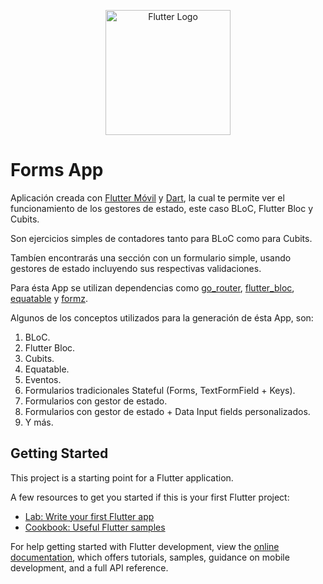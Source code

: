 <p align="center">
  <a href="https://flutter.dev/" target="blank"><img src="https://storage.googleapis.com/cms-storage-bucket/6a07d8a62f4308d2b854.svg" width="200" alt="Flutter Logo"/></a>
</p>

# Forms App

Aplicación creada con [Flutter Móvil](https://flutter.dev/) y [Dart](https://dart.dev/), la cual te permite ver el funcionamiento de los gestores de estado, este caso BLoC, Flutter Bloc y Cubits.

Son ejercicios simples de contadores tanto para BLoC como para Cubits.

Tambíen encontrarás una sección con un formulario simple, usando gestores de estado incluyendo sus respectivas validaciones.

Para ésta App se utilizan dependencias como [go_router](https://pub.dev/packages/go_router), [flutter_bloc](https://pub.dev/packages/flutter_bloc), [equatable](https://pub.dev/packages/equatable) y [formz](https://pub.dev/packages/formz).

Algunos de los conceptos utilizados para la generación de ésta App, son:

1. BLoC.
2. Flutter Bloc.
3. Cubits.
4. Equatable.
5. Eventos.
6. Formularios tradicionales Stateful (Forms, TextFormField + Keys).
7. Formularios con gestor de estado.
8. Formularios con gestor de estado + Data Input fields personalizados.
9. Y más.

## Getting Started

This project is a starting point for a Flutter application.

A few resources to get you started if this is your first Flutter project:

- [Lab: Write your first Flutter app](https://docs.flutter.dev/get-started/codelab)
- [Cookbook: Useful Flutter samples](https://docs.flutter.dev/cookbook)

For help getting started with Flutter development, view the
[online documentation](https://docs.flutter.dev/), which offers tutorials,
samples, guidance on mobile development, and a full API reference.
